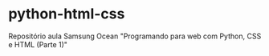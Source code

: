 # python-html-css
Repositório aula Samsung Ocean  "Programando para web com Python, CSS e HTML (Parte 1)"
